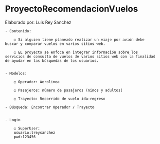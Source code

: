 # ProyectoRecomendacionVuelos
Elaborado por: Luis Rey Sanchez
 

	- Contenido:
	
		○ Si alguien tiene planeado realizar un viaje por avión debe buscar y comparar vuelos en varios sitios web.
		
		○ EL proyecto se enfoca en integrar información sobre los servicios de consulta de vuelos de varios sitios web con la finalidad de ayudar en las búsquedas de los usuarios.
	
	
	- Modelos:
	
		○ Operador: Aerolinea
		
		○ Pasajeros: número de pasajeros (ninos y adultos)
		
		○ Trayecto: Recorrido de vuelo ida-regreso
	
	- Búsqueda: Encontrar Operador / Trayecto
	
	 
	- Login 
	
		○ SuperUser:
		usuario:lreysanchez
		pwd:123456
